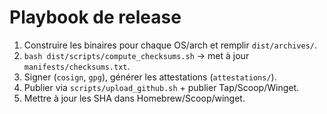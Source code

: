 # Playbook de release
1. Construire les binaires pour chaque OS/arch et remplir `dist/archives/`.
2. `bash dist/scripts/compute_checksums.sh` → met à jour `manifests/checksums.txt`.
3. Signer (`cosign`, `gpg`), générer les attestations (`attestations/`).
4. Publier via `scripts/upload_github.sh` + publier Tap/Scoop/Winget.
5. Mettre à jour les SHA dans Homebrew/Scoop/winget.
